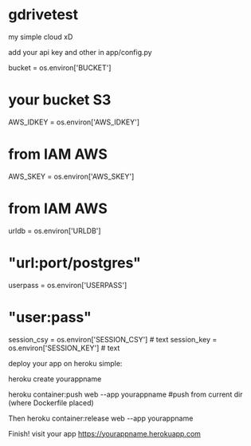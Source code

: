 # gdrivetest
my simple cloud xD

add your api key and other in app/config.py


bucket = os.environ['BUCKET'] 
# your bucket S3
AWS_IDKEY = os.environ['AWS_IDKEY']
# from IAM AWS
AWS_SKEY = os.environ['AWS_SKEY']
# from IAM AWS
urldb = os.environ['URLDB']
# "url:port/postgres"
userpass = os.environ['USERPASS']
# "user:pass"
session_csy = os.environ['SESSION_CSY'] # text
session_key = os.environ['SESSION_KEY'] # text

deploy your app on heroku simple:

heroku create yourappname

heroku container:push web --app yourappname
#push from current dir (where Dockerfile placed)

Then
heroku container:release web --app yourappname

Finish! visit your app
https://yourappname.herokuapp.com
